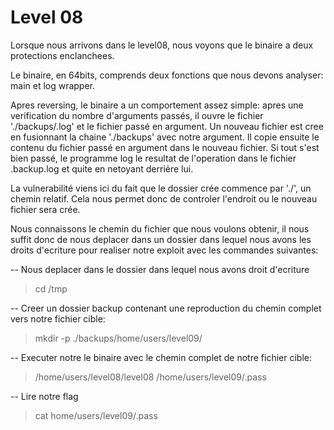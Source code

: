 # Level 08

Lorsque nous arrivons dans le level08, nous voyons que le binaire a deux
protections enclanchees.

Le binaire, en 64bits,  comprends deux fonctions que nous devons analyser: main
et log wrapper.

Apres reversing, le binaire a un comportement assez simple: apres une
verification du nombre d'arguments passés, il ouvre le fichier './backups/.log'
et le fichier passé en argument. Un nouveau fichier est cree en fusionnant la
chaine './backups' avec notre argument. Il copie ensuite le contenu du fichier
passé en argument dans le nouveau fichier. Si tout s'est bien passé, le
programme log le resultat de l'operation dans le fichier .backup.log et quite en
netoyant derriẻre lui.

La vulnerabilité viens ici du fait que le dossier crée commence par './', un
chemin relatif. Cela nous permet donc de controler l'endroit ou le nouveau
fichier sera crée.

Nous connaissons le chemin du fichier que nous voulons obtenir, il nous
suffit donc de nous deplacer dans un dossier dans lequel nous avons les droits
d'ecriture pour realiser notre exploit avec les commandes suivantes:

-- Nous deplacer dans le dossier dans lequel nous avons droit d'ecriture

> cd /tmp

-- Creer un dossier backup contenant une reproduction du chemin complet vers
notre fichier cible:
> mkdir -p ./backups/home/users/level09/

-- Executer notre le binaire avec le chemin complet de notre fichier cible:
> /home/users/level08/level08 /home/users/level09/.pass

-- Lire notre flag
> cat home/users/level09/.pass
